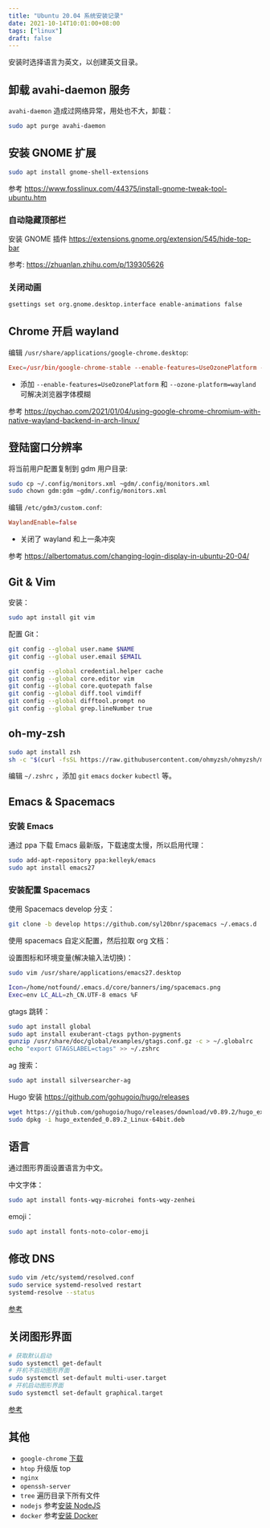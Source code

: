 ```yaml
---
title: "Ubuntu 20.04 系统安装记录"
date: 2021-10-14T10:01:00+08:00
tags: ["linux"]
draft: false
---
```


安装时选择语言为英文，以创建英文目录。

## 卸载 avahi-daemon 服务

`avahi-daemon` 造成过网络异常，用处也不大，卸载：

```bash
sudo apt purge avahi-daemon
```

## 安装 GNOME 扩展

```bash
sudo apt install gnome-shell-extensions
```

参考 <https://www.fosslinux.com/44375/install-gnome-tweak-tool-ubuntu.htm>

### 自动隐藏顶部栏

安装 GNOME 插件 <https://extensions.gnome.org/extension/545/hide-top-bar>

参考: <https://zhuanlan.zhihu.com/p/139305626>

### 关闭动画

```bash
gsettings set org.gnome.desktop.interface enable-animations false
```
## Chrome 开启 wayland

编辑 `/usr/share/applications/google-chrome.desktop`:

```conf
Exec=/usr/bin/google-chrome-stable --enable-features=UseOzonePlatform --ozone-platform=wayland %U
```
- 添加 `--enable-features=UseOzonePlatform` 和 `--ozone-platform=wayland` 可解决浏览器字体模糊

参考 <https://pychao.com/2021/01/04/using-google-chrome-chromium-with-native-wayland-backend-in-arch-linux/>

## 登陆窗口分辨率

将当前用户配置复制到 gdm 用户目录:

```bash
sudo cp ~/.config/monitors.xml ~gdm/.config/monitors.xml
sudo chown gdm:gdm ~gdm/.config/monitors.xml
```

编辑 `/etc/gdm3/custom.conf`:

```toml
WaylandEnable=false
```
- 关闭了 wayland 和上一条冲突

参考 <https://albertomatus.com/changing-login-display-in-ubuntu-20-04/>

## Git & Vim

安装：

```bash
sudo apt install git vim
```

配置 Git：

```bash
git config --global user.name $NAME
git config --global user.email $EMAIL

git config --global credential.helper cache
git config --global core.editor vim
git config --global core.quotepath false
git config --global diff.tool vimdiff
git config --global difftool.prompt no
git config --global grep.lineNumber true
```

## oh-my-zsh

```bash
sudo apt install zsh
sh -c "$(curl -fsSL https://raw.githubusercontent.com/ohmyzsh/ohmyzsh/master/tools/install.sh)"
```

编辑 `~/.zshrc` ，添加 `git` `emacs` `docker` `kubectl` 等。

## Emacs & Spacemacs

### 安装 Emacs

通过 ppa 下载 Emacs 最新版，下载速度太慢，所以启用代理：

```bash
sudo add-apt-repository ppa:kelleyk/emacs
sudo apt install emacs27
```

### 安装配置 Spacemacs

使用 Spacemacs develop 分支：

```bash
git clone -b develop https://github.com/syl20bnr/spacemacs ~/.emacs.d
```

使用 spacemacs 自定义配置，然后拉取 org 文档：


设置图标和环境变量(解决输入法切换)：

```bash
sudo vim /usr/share/applications/emacs27.desktop

Icon=/home/notfound/.emacs.d/core/banners/img/spacemacs.png
Exec=env LC_ALL=zh_CN.UTF-8 emacs %F
```

gtags 跳转：

```bash
sudo apt install global
sudo apt install exuberant-ctags python-pygments
gunzip /usr/share/doc/global/examples/gtags.conf.gz -c > ~/.globalrc
echo "export GTAGSLABEL=ctags" >> ~/.zshrc
```

ag 搜索：

```bash
sudo apt install silversearcher-ag
```

Hugo 安装 <https://github.com/gohugoio/hugo/releases>

```bash
wget https://github.com/gohugoio/hugo/releases/download/v0.89.2/hugo_extended_0.89.2_Linux-64bit.deb
sudo dpkg -i hugo_extended_0.89.2_Linux-64bit.deb
```

## 语言

通过图形界面设置语言为中文。

中文字体：

```bash
sudo apt install fonts-wqy-microhei fonts-wqy-zenhei
```

emoji：

```bash
sudo apt install fonts-noto-color-emoji
```

## 修改 DNS

```bash
sudo vim /etc/systemd/resolved.conf
sudo service systemd-resolved restart
systemd-resolve --status
```

[参考](https://askubuntu.com/questions/973017/wrong-nameserver-set-by-resolvconf-and-networkmanager)

## 关闭图形界面

```bash
# 获取默认启动
sudo systemctl get-default
# 开机不启动图形界面
sudo systemctl set-default multi-user.target
# 开机启动图形界面
sudo systemctl set-default graphical.target
```

[参考](https://linuxconfig.org/how-to-disable-enable-gui-on-boot-in-ubuntu-20-04-focal-fossa-linux-desktop)

## 其他

- `google-chrome` [下载](https://dl.google.com/linux/direct/google-chrome-stable%5Fcurrent%5Famd64.deb)
- `htop` 升级版 top
- `nginx`
- `openssh-server`
- `tree` 遍历目录下所有文件
- `nodejs` 参考[安装 NodeJS](https://github.com/nodesource/distributions/blob/master/README.md)
- `docker` 参考[安装 Docker](https://docs.docker.com/install/linux/docker-ce/ubuntu/)
